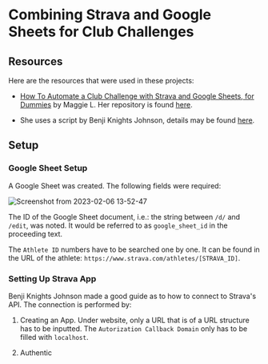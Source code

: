 # Combining Strava and Google Sheets for Club Challenges

## Resources

Here are the resources that were used in these projects:

* [How To Automate a Club Challenge with Strava and Google Sheets, for Dummies](https://python.plainenglish.io/how-to-automate-a-club-challenge-with-strava-and-google-sheets-for-dummies-3c9ebc018781) by Maggie L. Her repository is found [here](https://github.com/mkl1288/strava_club_challenge).

* She uses a script by Benji Knights Johnson, details may be found [here](https://medium.com/swlh/using-python-to-connect-to-stravas-api-and-analyse-your-activities-dummies-guide-5f49727aac86).

## Setup

### Google Sheet Setup

A Google Sheet was created. The following fields were required:

![Screenshot from 2023-02-06 13-52-47](https://user-images.githubusercontent.com/49594308/216977021-64031d84-4c88-454d-b1b1-4aa82ee9b08f.png)

The ID of the Google Sheet document, i.e.: the string between `/d/` and `/edit`, was noted. It would be referred to as `google_sheet_id` in the proceeding text. 

The `Athlete ID` numbers have to be searched one by one. It can be found in the URL of the athlete: `https://www.strava.com/athletes/[STRAVA_ID]`.

### Setting Up Strava App

Benji Knights Johnson made a good guide as to how to connect to Strava's API. The connection is performed by:

1. Creating an App. Under website, only a URL that is of a URL structure has to be inputted. The `Autorization Callback Domain` only has to be filled with `localhost`.

2. Authentic
